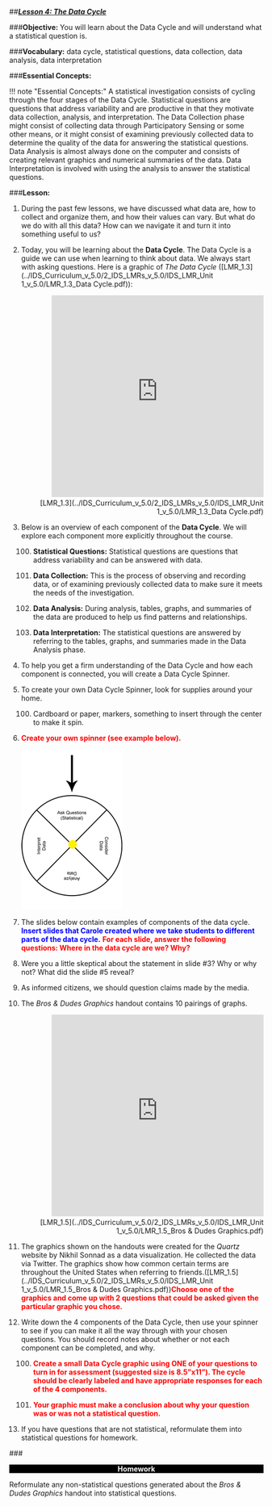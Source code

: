 ##***<u>Lesson 4: The Data Cycle</u>***

###**Objective:**
You will learn about the Data Cycle and will understand what a statistical question is.

###**Vocabulary:**
data cycle, statistical questions, data collection, data analysis, data interpretation

###**Essential Concepts:**

!!! note "Essential Concepts:"
    A statistical investigation consists of cycling through the four stages of the Data
    Cycle. Statistical questions are questions that address variability and are productive in that they motivate
    data collection, analysis, and interpretation. The Data Collection phase might consist of collecting data
    through Participatory Sensing or some other means, or it might consist of examining previously collected
    data to determine the quality of the data for answering the statistical questions. Data Analysis is almost
    always done on the computer and consists of creating relevant graphics and numerical summaries of the
    data. Data Interpretation is involved with using the analysis to answer the statistical questions.

###**Lesson:**
1. During the past few lessons, we have discussed what data are, how to collect and organize them,
and how their values can vary. But what do we do with all this data? How can we navigate it and
turn it into something useful to us?

2. Today, you will be learning about the **Data Cycle**. The Data Cycle is a guide
we can use when learning to think about data. We always start with asking questions. Here is a
graphic of *The Data Cycle* ([LMR_1.3](../IDS_Curriculum_v_5.0/2_IDS_LMRs_v_5.0/IDS_LMR_Unit 1_v_5.0/LMR_1.3_Data Cycle.pdf)):
<div align="right"><iframe src="https://docs.google.com/viewerng/viewer?url=https://curriculum.idsucla.org/IDS_Curriculum_v_5.0_preview/2_IDS_LMRs_v_5.0/IDS_LMR_Unit 1_v_5.0/LMR_1.3_Data Cycle.pdf&embedded=true" style=" width:420px;height:400px;" frameborder="0"></iframe><br>[LMR_1.3](../IDS_Curriculum_v_5.0/2_IDS_LMRs_v_5.0/IDS_LMR_Unit 1_v_5.0/LMR_1.3_Data Cycle.pdf)</div>

3. Below is an overview of each component of the **Data Cycle**. We will explore each component more explicitly throughout the course.

    100. **Statistical Questions:** Statistical questions are questions that address variability and
    can be answered with data.

    100. **Data Collection:** This is the process of observing and recording data, or of examining
    previously collected data to make sure it meets the needs of the investigation.

    100. **Data Analysis:** During analysis, tables, graphs, and summaries of the data are produced
    to help us find patterns and relationships.

    100. **Data Interpretation:** The statistical questions are answered by referring to the tables,
    graphs, and summaries made in the Data Analysis phase.

4. To help you get a firm understanding of the Data Cycle and how each component is
connected, you will create a Data Cycle Spinner.

5. To create your own Data Cycle Spinner, look for supplies around your home.

    100. Cardboard or paper, markers, something to insert through the center to make it spin.

6. <strong style="color: red;">Create your own spinner (see example below).</strong>
    
    <img src="../../img/10406.png"/>



7. The slides below contain examples of components of the data cycle. 
    <strong style="color: blue;">Insert slides that Carole created where we 
    take students to different parts of the data cycle.</strong>
    <strong style="color: red;">For each slide, answer the following questions: Where in the data cycle are we? Why?</strong>

8. Were you a little skeptical about the statement in slide #3? Why or why not? What did the slide #5 reveal?

9. As informed citizens, we should question claims made by the media.
   

10. The *Bros & Dudes Graphics* handout contains 10 pairings of graphs.
<div align="right"><iframe src="https://docs.google.com/viewerng/viewer?url=https://curriculum.idsucla.org/IDS_Curriculum_v_5.0_preview/2_IDS_LMRs_v_5.0/IDS_LMR_Unit 1_v_5.0/LMR_1.5_Bros %26 Dudes Graphics.pdf&embedded=true" style=" width:420px;height:400px;" frameborder="0"></iframe><br>[LMR_1.5](../IDS_Curriculum_v_5.0/2_IDS_LMRs_v_5.0/IDS_LMR_Unit 1_v_5.0/LMR_1.5_Bros & Dudes Graphics.pdf)</div>

11.  The graphics shown on the handouts were created for the *Quartz* website by Nikhil Sonnad as a data visualization. He collected the data via Twitter. The graphics
show how common certain terms are throughout the United States when referring to friends.([LMR_1.5](../IDS_Curriculum_v_5.0/2_IDS_LMRs_v_5.0/IDS_LMR_Unit 1_v_5.0/LMR_1.5_Bros & Dudes Graphics.pdf))<strong style="color: red;">Choose one of the graphics and come up with 2 questions that could be asked given the particular graphic you chose.</strong>

12. Write down the 4 components of the Data Cycle, then
use your spinner to see if you can make it all the way through with your chosen questions. You
should record notes about whether or not each component can be completed, and why.

    100. <strong style="color: red;">Create a small Data Cycle graphic using ONE of your questions to turn
    in for assessment (suggested size is 8.5”x11”). The cycle should be clearly labeled and
    have appropriate responses for each of the 4 components.</strong>

    100. <strong style="color: red;">Your graphic must make a conclusion about why your question was or was not a
    statistical question.</strong>

13. If you have questions that are not statistical, reformulate them into statistical
questions for homework.

###<p style="background: black; color: white; text-align: center;">**Homework**</p>
Reformulate any non-statistical questions generated about the *Bros & Dudes
Graphics* handout into statistical questions.